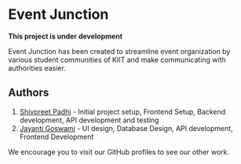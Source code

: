 # Event Junction

**This project is under development**

Event Junction has been created to streamline event organization by various student communities of KIIT and make communicating with authorities easier.

## Authors

1. [Shivpreet Padhi](https://github.com/shivpreet16) - Initial project setup, Frontend Setup, Backend development, API development and testing
2. [Jayanti Goswami](https://github.com/Jayanti2919) - UI design, Database Design, API development, Frontend Development

We encourage you to visit our GitHub profiles to see our other work.
